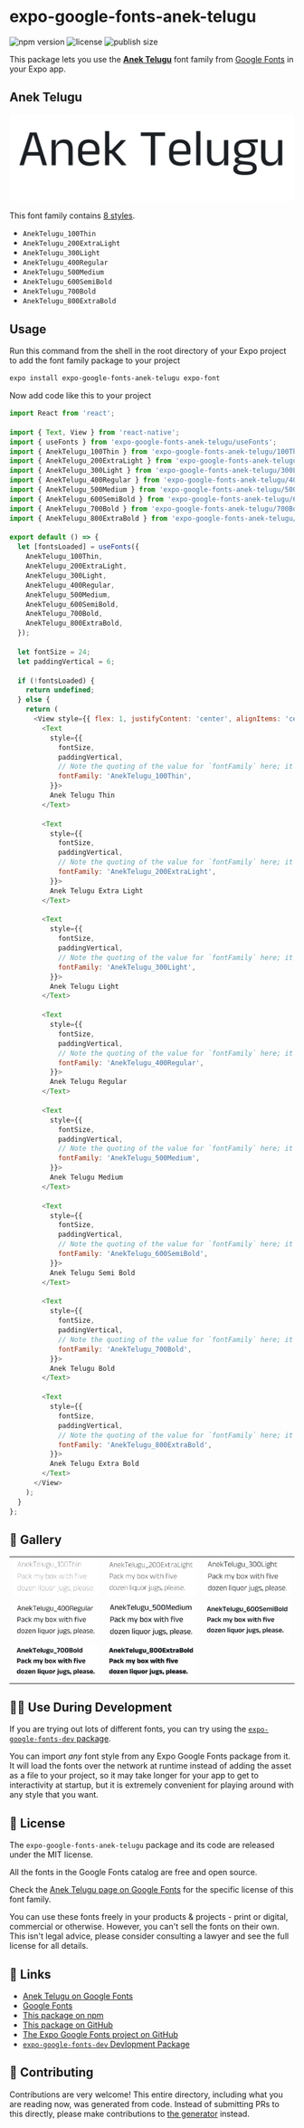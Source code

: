 # expo-google-fonts-anek-telugu

![npm version](https://flat.badgen.net/npm/v/expo-google-fonts-anek-telugu)
![license](https://flat.badgen.net/github/license/expo/google-fonts)
![publish size](https://flat.badgen.net/packagephobia/install/expo-google-fonts-anek-telugu)

This package lets you use the [**Anek Telugu**](https://fonts.google.com/specimen/Anek+Telugu) font family from [Google Fonts](https://fonts.google.com/) in your Expo app.

## Anek Telugu

![Anek Telugu](./font-family.png)

This font family contains [8 styles](#-gallery).

- `AnekTelugu_100Thin`
- `AnekTelugu_200ExtraLight`
- `AnekTelugu_300Light`
- `AnekTelugu_400Regular`
- `AnekTelugu_500Medium`
- `AnekTelugu_600SemiBold`
- `AnekTelugu_700Bold`
- `AnekTelugu_800ExtraBold`

## Usage

Run this command from the shell in the root directory of your Expo project to add the font family package to your project
```sh
expo install expo-google-fonts-anek-telugu expo-font
```

Now add code like this to your project
```js
import React from 'react';

import { Text, View } from 'react-native';
import { useFonts } from 'expo-google-fonts-anek-telugu/useFonts';
import { AnekTelugu_100Thin } from 'expo-google-fonts-anek-telugu/100Thin';
import { AnekTelugu_200ExtraLight } from 'expo-google-fonts-anek-telugu/200ExtraLight';
import { AnekTelugu_300Light } from 'expo-google-fonts-anek-telugu/300Light';
import { AnekTelugu_400Regular } from 'expo-google-fonts-anek-telugu/400Regular';
import { AnekTelugu_500Medium } from 'expo-google-fonts-anek-telugu/500Medium';
import { AnekTelugu_600SemiBold } from 'expo-google-fonts-anek-telugu/600SemiBold';
import { AnekTelugu_700Bold } from 'expo-google-fonts-anek-telugu/700Bold';
import { AnekTelugu_800ExtraBold } from 'expo-google-fonts-anek-telugu/800ExtraBold';

export default () => {
  let [fontsLoaded] = useFonts({
    AnekTelugu_100Thin,
    AnekTelugu_200ExtraLight,
    AnekTelugu_300Light,
    AnekTelugu_400Regular,
    AnekTelugu_500Medium,
    AnekTelugu_600SemiBold,
    AnekTelugu_700Bold,
    AnekTelugu_800ExtraBold,
  });

  let fontSize = 24;
  let paddingVertical = 6;

  if (!fontsLoaded) {
    return undefined;
  } else {
    return (
      <View style={{ flex: 1, justifyContent: 'center', alignItems: 'center' }}>
        <Text
          style={{
            fontSize,
            paddingVertical,
            // Note the quoting of the value for `fontFamily` here; it expects a string!
            fontFamily: 'AnekTelugu_100Thin',
          }}>
          Anek Telugu Thin
        </Text>

        <Text
          style={{
            fontSize,
            paddingVertical,
            // Note the quoting of the value for `fontFamily` here; it expects a string!
            fontFamily: 'AnekTelugu_200ExtraLight',
          }}>
          Anek Telugu Extra Light
        </Text>

        <Text
          style={{
            fontSize,
            paddingVertical,
            // Note the quoting of the value for `fontFamily` here; it expects a string!
            fontFamily: 'AnekTelugu_300Light',
          }}>
          Anek Telugu Light
        </Text>

        <Text
          style={{
            fontSize,
            paddingVertical,
            // Note the quoting of the value for `fontFamily` here; it expects a string!
            fontFamily: 'AnekTelugu_400Regular',
          }}>
          Anek Telugu Regular
        </Text>

        <Text
          style={{
            fontSize,
            paddingVertical,
            // Note the quoting of the value for `fontFamily` here; it expects a string!
            fontFamily: 'AnekTelugu_500Medium',
          }}>
          Anek Telugu Medium
        </Text>

        <Text
          style={{
            fontSize,
            paddingVertical,
            // Note the quoting of the value for `fontFamily` here; it expects a string!
            fontFamily: 'AnekTelugu_600SemiBold',
          }}>
          Anek Telugu Semi Bold
        </Text>

        <Text
          style={{
            fontSize,
            paddingVertical,
            // Note the quoting of the value for `fontFamily` here; it expects a string!
            fontFamily: 'AnekTelugu_700Bold',
          }}>
          Anek Telugu Bold
        </Text>

        <Text
          style={{
            fontSize,
            paddingVertical,
            // Note the quoting of the value for `fontFamily` here; it expects a string!
            fontFamily: 'AnekTelugu_800ExtraBold',
          }}>
          Anek Telugu Extra Bold
        </Text>
      </View>
    );
  }
};

```

## 🔡 Gallery


||||
|-|-|-|
|![AnekTelugu_100Thin](.//100Thin/AnekTelugu_100Thin.ttf.png)|![AnekTelugu_200ExtraLight](.//200ExtraLight/AnekTelugu_200ExtraLight.ttf.png)|![AnekTelugu_300Light](.//300Light/AnekTelugu_300Light.ttf.png)||
|![AnekTelugu_400Regular](.//400Regular/AnekTelugu_400Regular.ttf.png)|![AnekTelugu_500Medium](.//500Medium/AnekTelugu_500Medium.ttf.png)|![AnekTelugu_600SemiBold](.//600SemiBold/AnekTelugu_600SemiBold.ttf.png)||
|![AnekTelugu_700Bold](.//700Bold/AnekTelugu_700Bold.ttf.png)|![AnekTelugu_800ExtraBold](.//800ExtraBold/AnekTelugu_800ExtraBold.ttf.png)|||


## 👩‍💻 Use During Development

If you are trying out lots of different fonts, you can try using the [`expo-google-fonts-dev` package](https://github.com/freeboub/google-fonts/tree/master/font-packages/dev#readme).

You can import *any* font style from any Expo Google Fonts package from it. It will load the fonts
over the network at runtime instead of adding the asset as a file to your project, so it may take longer
for your app to get to interactivity at startup, but it is extremely convenient
for playing around with any style that you want.

## 📖 License

The `expo-google-fonts-anek-telugu` package and its code are released under the MIT license.

All the fonts in the Google Fonts catalog are free and open source.

Check the [Anek Telugu page on Google Fonts](https://fonts.google.com/specimen/Anek+Telugu) for the specific license of this font family.

You can use these fonts freely in your products & projects - print or digital, commercial or otherwise. However, you can't sell the fonts on their own. This isn't legal advice, please consider consulting a lawyer and see the full license for all details.

## 🔗 Links

- [Anek Telugu on Google Fonts](https://fonts.google.com/specimen/Anek+Telugu)
- [Google Fonts](https://fonts.google.com/)
- [This package on npm](https://www.npmjs.com/package/expo-google-fonts-anek-telugu)
- [This package on GitHub](https://github.com/freeboub/google-fonts/tree/master/font-packages/anek-telugu)
- [The Expo Google Fonts project on GitHub](https://github.com/freeboub/google-fonts)
- [`expo-google-fonts-dev` Devlopment Package](https://github.com/freeboub/google-fonts/tree/master/font-packages/dev)

## 🤝 Contributing

Contributions are very welcome! This entire directory, including what you are reading now, was generated from code. Instead of submitting PRs to this directly, please make contributions to [the generator](https://github.com/freeboub/google-fonts/tree/master/packages/generator) instead.
